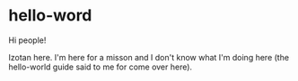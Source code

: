 # hello-word

Hi people!

Izotan here. I'm here for a misson and I don't know what I'm doing here (the hello-world guide said to me for come over here).
